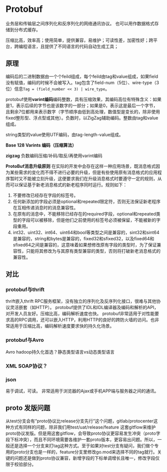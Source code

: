 # Protobuf
业务层和传输层之间序列化和反序列化的网络通讯协议。
也可以用作数据格式存储到分布式缓存。

压缩比高，效率高；使用简单，提供兼容，易维护；可读性差，加密性好；跨平台，跨编程语言，且提供了不同语言的代码自动生成工具；
## 原理
编码后的二进制数据由一个个feild组成，每个feild由tag和value组成，如果field没有赋值，编码的时候不会被写入。tag包含了field-num（5位）、wire-type（3位）信息`Tag = (field_number << 3) | wire_type`。

protobuf使用**varint编码**编码整数，具有压缩效果，其编码高位有特殊含义：如果是1，表示后续的字节也是该数字的一部分；如果是0，表示这是最后一个字节，且剩余7位都用来表示数字（字节顺序由低到高处理，数值型是变长的，除非使用fixed整形型、浮点型或其他）。负数时，以ZigZag辅助编码。整数由tag和value组成。

string类型的value使用UTF编码，由tag-length-value组成。

**Base 128 Varints 编码（压缩算法）**

**zigzag**
负数编码压缩/补码/取反/再使用varint编码

**ProtoBuf消息升级原则**
在实际的开发中会存在这样一种应用场景，既消息格式因为某些需求的变化而不得不进行必要的升级，但是有些使用原有消息格式的应用程序暂时又不能被立刻升级，这便要求我们在升级消息格式时要遵守一定的规则，从而可以保证基于新老消息格式的新老程序同时运行。规则如下：
1. 不要修改已经存在字段的标签号。
2. 任何新添加的字段必须是optional和repeated限定符，否则无法保证新老程序在互相传递消息时的消息兼容性。
3. 在原有的消息中，不能移除已经存在的required字段，optional和repeated类型的字段可以被移除，但是他们之前使用的标签号必须被保留，不能被新的字段重用。
4. int32、uint32、int64、uint64和bool等类型之间是兼容的，sint32和sint64是兼容的，string和bytes是兼容的，fixed32和sfixed32，以及fixed64和sfixed64之间是兼容的，这意味着如果想修改原有字段的类型时，为了保证兼容性，只能将其修改为与其原有类型兼容的类型，否则将打破新老消息格式的兼容性。


## 对比
### protobuf与thrift
thrift嵌入thrift RPC服务框架，没有独立的序列化及反序列化接口，很难与其他协议灵活嵌套（如HTTP）。
protobuf提供了IDL和IDL编译器及编码和解析的API，对开发人员友好。压缩比高，编码解析速度也快。
protobuf非常适用于对性能要求高的RPC调用，还可以嵌入HTTP，利用HTTP的良好的跨防火墙的访问。也非常适用于压缩比高，编码解析速度要求快的持久化场景。

### protobuf与Avro
Avro hadoop持久化首选？静态类型语言vs动态类型语言

### XML SOAP协议？

### json
易于调试，可读。
非常适用于浏览器的Ajax或手机APP端与服务器之间的通讯。

## proto 发版问题
从test分支会有“proto协议比release分支先行”这个问题，gitlab/protocenter这种方式有同样的问题，除非我们用test/uat/release/feature 这套gitflow来维护proto协议发版。但是用这套gitflow，会导致proto协议更容易发生冲突（proto字段下标冲突），而且不同环境需要各维护一套proto版本，更容易出问题。所以，一般还是选择一个分支来打tag这种方式。至于如果对test分支有疑问，我们做个专用的proto分支也是一样的，feature分支里修改go.mod来选择不同的tag就行。关键的问题还是做到proto协议兼容，新增字段的下标单调增长且唯一，修改字段仅限于校验部分。